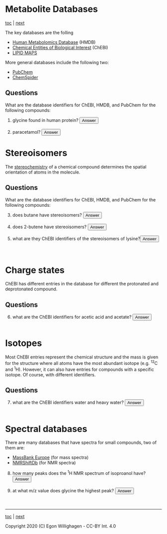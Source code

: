 # Metabolite Databases

[toc](./README.md) | [next](identification.md)

<script>
  function toggleAnswer(id) {
  var answer = document.getElementById(id);
  if (answer.style.visibility === "hidden" ||
      answer.style.visibility === "none") {
    answer.style.visibility = "visible";
  } else {
    answer.style.visibility = "hidden";
  }
}
</script>

The key databases are the folling

* [Human Metabolomics Database](http://hmdb.ca) (HMDB)
* [Chemical Entities of Biological Interest](https://www.ebi.ac.uk/chebi/) (ChEBI)
* [LIPID MAPS](https://lipidmaps.org/)

More general databases include the following two:

* [PubChem](https://pubchem.ncbi.nlm.nih.gov/)
* [ChemSpider](https://www.chemspider.com/)

## Questions

What are the database identifiers for ChEBI, HMDB, and PubChem for the following
compounds:

1. glycine found in human protein? <button onclick="toggleAnswer('q1')">Answer</button><span id="q1" style="visibility: hidden">CHEBI:15428, HMDB0000123, 750</span>
2. paracetamol? <button onclick="toggleAnswer('q2')">Answer</button><span id="q2" style="visibility: hidden">CHEBI:46195, HMDB0001859, 1983</span>

# Stereoisomers

The [stereochemistry](https://en.wikipedia.org/wiki/Stereochemistry) of a chemical
compound determines the spatial orientation of atoms in the molecule.

## Questions

What are the database identifiers for ChEBI, HMDB, and PubChem for the following
compounds:

3. does butane have stereoisomers? <button onclick="toggleAnswer('q3')">Answer</button><span id="q3" style="visibility: hidden">Yes, the single bonds can be rotated freely, it has various rotamers.</span>
4. does 2-butene have stereoisomers? <button onclick="toggleAnswer('q4')">Answer</button><span id="q4" style="visibility: hidden">Yes, the double bond can be <i>cis</i> and <i>trans</i>.</span>
5. what are they ChEBI identifiers of the stereoisomers of lysine?<button onclick="toggleAnswer('q5')">Answer</button><span id="q5" style="visibility: hidden">CHEBI:16855 and CHEBI:18019 (CHEBI:25094 is a non-existing entity used to specify a compuond with unknown stereochemistry)</span>

# Charge states

ChEBI has different entries in the database for different the protonated and deprotonated
compound. 

## Questions

6. what are the ChEBI identifiers for acetic acid and acetate? <button onclick="toggleAnswer('q6')">Answer</button><span id="q6" style="visibility: hidden">CHEBI:15366 and CHEBI:30089</span>

# Isotopes

Most ChEBI entries represent the chemical structure and the mass is given for the structure where
all atoms have the most abundant isotope (e.g. <sup>12</sup>C and <sup>1</sup>H). However, it can
also have entries for compounds with a specific isotope. Of course, with different identifiers.

## Questions

7. what are the ChEBI identifiers water and heavy water? <button onclick="toggleAnswer('q7')">Answer</button><span id="q7" style="visibility: hidden">CHEBI:15377 and CHEBI:33813</span>

# Spectral databases

There are many databases that have spectra for small compounds, two of them are:

* [MassBank Europe](https://massbank.eu/MassBank/) (for mass spectra)
* [NMRShiftDb](https://nmrshiftdb.nmr.uni-koeln.de/) (for NMR spectra)

8. how many peaks does the <sup>1</sup>H NMR spectrum of isoproanol have? <button onclick="toggleAnswer('q8')">Answer</button><span id="q8" style="visibility: hidden">Two. The hydroxyl proton is not visible in polar solvents, so we only see peaks at 4.04 ppm and 1.22 ppm.</span>
9. at what m/z value does glycine the highest peak? <button onclick="toggleAnswer('q9')">Answer</button><span id="q9" style="visibility: hidden">That actually depends on the method used. The [M+h]+ peak is around 76, while the [M-H]- peak is around 74. Why do we not measure the [M] peak?</span>


---

[toc](./README.md) | [next](identification.md)

Copyright 2020 (C) Egon Willighagen - CC-BY Int. 4.0
